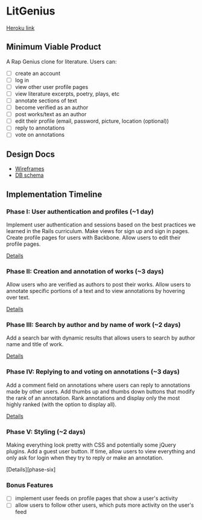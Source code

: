 # LitGenius

[Heroku link][heroku]

[heroku]: https://fathomless-reaches-2713.herokuapp.com/

## Minimum Viable Product
A Rap Genius clone for literature. Users can:

- [ ] create an account
- [ ] log in
- [ ] view other user profile pages
- [ ] view literature excerpts, poetry, plays, etc
- [ ] annotate sections of text
- [ ] become verified as an author
- [ ] post works/text as an author
- [ ] edit their profile (email, password, picture, location (optional))
- [ ] reply to annotations
- [ ] vote on annotations

## Design Docs
* [Wireframes][views]
* [DB schema][schema]

[views]: ./docs/views.md
[schema]: ./docs/schema.md

## Implementation Timeline

### Phase I: User authentication and profiles (~1 day)
Implement user authentication and sessions based on the best practices we learned in the Rails curriculum. Make views for sign up and sign in pages. Create profile pages for users with Backbone. Allow users to edit their profile pages.

[Details][phase-one]

### Phase II: Creation and annotation of works (~3 days)
Allow users who are verified as authors to post their works. Allow users to annotate specific portions of a text and to view annotations by hovering over text.

[Details][phase-two]

### Phase III: Search by author and by name of work (~2 days)
Add a search bar with dynamic results that allows users to search by author name and title of work.

[Details][phase-three]

### Phase IV: Replying to and voting on annotations (~3 days)
Add a comment field on annotations where users can reply to annotations made by other users. Add thumbs up and thumbs down buttons that modify the rank of an annotation. Rank annotations and display only the most highly ranked (with the option to display all).

[Details][phase-four]

### Phase V: Styling (~2 days)
Making everything look pretty with CSS and potentially some jQuery plugins. Add a guest user button. If time, allow users to view everything and only ask for login when they try to reply or make an annotation.

[Details][phase-six]

### Bonus Features
- [ ] implement user feeds on profile pages that show a user's activity
- [ ] allow users to follow other users, which puts more activity on the user's feed

[phase-one]: ./docs/phases/phase1.md
[phase-two]: ./docs/phases/phase2.md
[phase-three]: ./docs/phases/phase3.md
[phase-four]: ./docs/phases/phase4.md
[phase-five]: ./docs/phases/phase5.md
